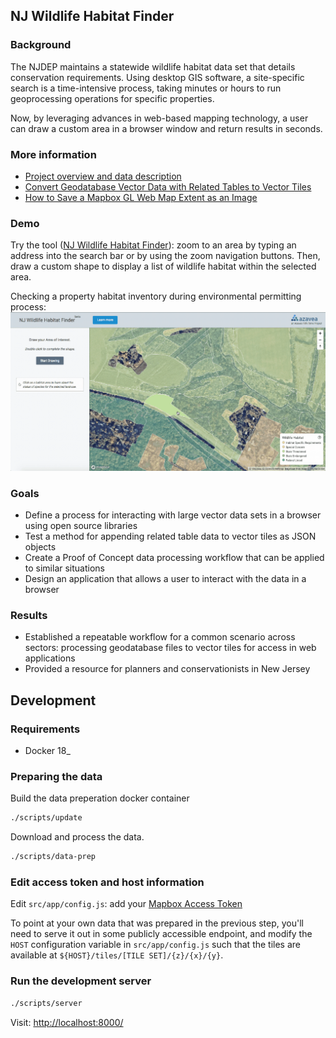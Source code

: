 ## NJ Wildlife Habitat Finder

### Background
The NJDEP maintains a statewide wildlife habitat data set that details conservation requirements. Using desktop GIS software, a site-specific search is a time-intensive process, taking minutes or hours to run geoprocessing operations for specific properties.

Now, by leveraging advances in web-based mapping technology, a user can draw a custom area in a browser window and return results in seconds.

### More information
- [Project overview and data description](http://www.azavea.com/blog/2018/08/23/new-jersey-wildlife-habitat)
- [Convert Geodatabase Vector Data with Related Tables to Vector Tiles]()
- [How to Save a Mapbox GL Web Map Extent as an Image]()

### Demo
Try the tool ([NJ Wildlife Habitat Finder](https://njwildlife.azavea.com/app/index.html#7/40.196/-74.596)): zoom to an area by typing an address into the search bar or by using the zoom navigation buttons. Then, draw a custom shape to display a list of wildlife habitat within the selected area.

Checking a property habitat inventory during environmental permitting process:
![NJ Wildlife Habitat Finder demo](src/app/images/2018_08_23_NJWildlifeHabitatFinder_DanFordAzavea.gif)

### Goals

- Define a process for interacting with large vector data sets in a browser using open source libraries
- Test a method for appending related table data to vector tiles as JSON objects
- Create a Proof of Concept data processing workflow that can be applied to similar situations
- Design an application that allows a user to interact with the data in a browser

### Results

- Established a repeatable workflow for a common scenario across sectors: processing geodatabase files to vector tiles for access in web applications
- Provided a resource for planners and conservationists in New Jersey


## Development

### Requirements

* Docker 18_

### Preparing the data

Build the data preperation docker container

```sh
./scripts/update
```


Download and process the data.

```sh
./scripts/data-prep
```

### Edit access token and host information

Edit `src/app/config.js`: add your [Mapbox Access Token](https://www.mapbox.com/studio/account/tokens/)

To point at your own data that was prepared in the previous step,
you'll need to serve it out in some publicly accessible endpoint, and modify
the `HOST` configuration variable in `src/app/config.js` such that the tiles are available at
`${HOST}/tiles/[TILE SET]/{z}/{x}/{y}`.

### Run the development server

```sh
./scripts/server
```

Visit: [http://localhost:8000/](http://localhost:8000/)
